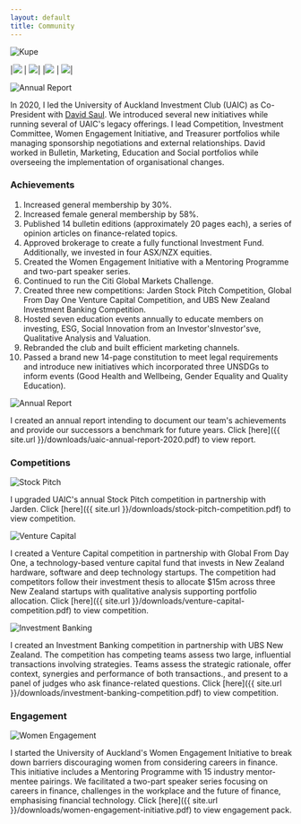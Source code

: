 ```yaml
---
layout: default
title: Community
---
```


![Kupe](/assets/images/kupe.png)

|![](/assets/images/gallery/kupe-3.jpg) | ![](/assets/images/gallery/kupe-4.jpg)|
|![](/assets/images/gallery/kupe-5.png) | ![](/assets/images/gallery/kupe-7.png)|

![Annual Report](assets/images/uaic-logo.png)

In 2020, I led the University of Auckland Investment Club (UAIC) as Co-President with [David Saul](https://www.linkedin.com/in/davidrjsaul/). We introduced several new initiatives while running several of UAIC's legacy offerings. I lead Competition, Investment Committee, Women Engagement Initiative, and Treasurer portfolios while managing sponsorship negotiations and external relationships. David worked in Bulletin, Marketing, Education and Social portfolios while overseeing the implementation of organisational changes.

### **Achievements**

1. Increased general membership by 30%.
2. Increased female general membership by 58%.
3. Published 14 bulletin editions (approximately 20 pages each), a series of opinion articles on finance-related topics.
4. Approved brokerage to create a fully functional Investment Fund. Additionally, we invested in four ASX/NZX equities.
5. Created the Women Engagement Initiative with a Mentoring Programme and two-part speaker series.
6. Continued to run the Citi Global Markets Challenge.
7. Created three new competitions: Jarden Stock Pitch Competition, Global From Day One Venture Capital Competition, and UBS New Zealand Investment Banking Competition.
8. Hosted seven education events annually to educate members on investing, ESG, Social Innovation from an Investor'sInvestor'sve, Qualitative Analysis and Valuation.
9. Rebranded the club and built efficient marketing channels.
10. Passed a brand new 14-page constitution to meet legal requirements and introduce new initiatives which incorporated three UNSDGs to inform events (Good Health and Wellbeing, Gender Equality and Quality Education).

![Annual Report](/assets/images/ar.png)

I created an annual report intending to document our team's achievements and provide our successors a benchmark for future years. Click [here]({{ site.url }}/downloads/uaic-annual-report-2020.pdf) to view report.

### **Competitions**

![Stock Pitch](/assets/images/jsp.png)

I upgraded UAIC's annual Stock Pitch competition in partnership with Jarden. Click [here]({{ site.url }}/downloads/stock-pitch-competition.pdf) to view competition.

![Venture Capital](/assets/images/VC.png)

I created a Venture Capital competition in partnership with Global From Day One, a technology-based venture capital fund that invests in New Zealand hardware, software and deep technology startups. The competition had competitors follow their investment thesis to allocate $15m across three New Zealand startups with qualitative analysis supporting portfolio allocation. Click [here]({{ site.url }}/downloads/venture-capital-competition.pdf) to view competition.

![Investment Banking](/assets/images/IB.png)

I created an Investment Banking competition in partnership with UBS New Zealand. The competition has competing teams assess two large, influential transactions involving strategies. Teams assess the strategic rationale, offer context, synergies and performance of both transactions., and present to a panel of judges who ask finance-related questions. Click [here]({{ site.url }}/downloads/investment-banking-competition.pdf) to view competition.

### **Engagement**

![Women Engagement](/assets/images/wei.png)

I started the University of Auckland's Women Engagement Initiative to break down barriers discouraging women from considering careers in finance. This initiative includes a Mentoring Programme with 15 industry mentor-mentee pairings. We facilitated a two-part speaker series focusing on careers in finance, challenges in the workplace and the future of finance, emphasising financial technology. Click [here]({{ site.url }}/downloads/women-engagement-initiative.pdf) to view engagement pack.
